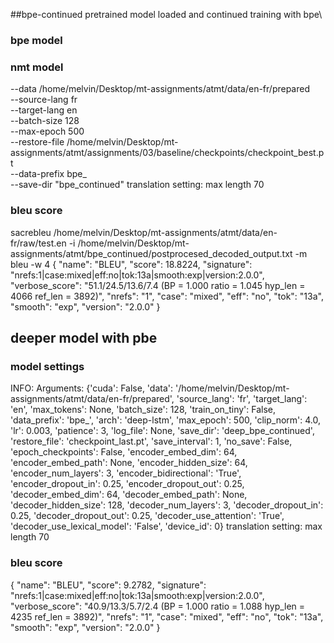 ##bpe-continued
pretrained model loaded and continued training with bpe\
### bpe model

### nmt model

--data /home/melvin/Desktop/mt-assignments/atmt/data/en-fr/prepared\
--source-lang fr\
--target-lang en\
--batch-size 128\
--max-epoch 500\
--restore-file /home/melvin/Desktop/mt-assignments/atmt/assignments/03/baseline/checkpoints/checkpoint_best.pt \
--data-prefix bpe_ \
--save-dir "bpe_continued"
translation setting: max length 70

### bleu score
sacrebleu /home/melvin/Desktop/mt-assignments/atmt/data/en-fr/raw/test.en -i /home/melvin/Desktop/mt-assignments/atmt/bpe_continued/postprocesed_decoded_output.txt -m bleu -w 4
{
 "name": "BLEU",
 "score": 18.8224,
 "signature": "nrefs:1|case:mixed|eff:no|tok:13a|smooth:exp|version:2.0.0",
 "verbose_score": "51.1/24.5/13.6/7.4 (BP = 1.000 ratio = 1.045 hyp_len = 4066 ref_len = 3892)",
 "nrefs": "1",
 "case": "mixed",
 "eff": "no",
 "tok": "13a",
 "smooth": "exp",
 "version": "2.0.0"
}


## deeper model with pbe

### model settings
INFO: Arguments: {'cuda': False, 'data': '/home/melvin/Desktop/mt-assignments/atmt/data/en-fr/prepared', 'source_lang': 'fr', 'target_lang': 'en', 'max_tokens': None, 'batch_size': 128, 'train_on_tiny': False, 'data_prefix': 'bpe_', 'arch': 'deep-lstm', 'max_epoch': 500, 'clip_norm': 4.0, 'lr': 0.003, 'patience': 3, 'log_file': None, 'save_dir': 'deep_bpe_continued', 'restore_file': 'checkpoint_last.pt', 'save_interval': 1, 'no_save': False, 'epoch_checkpoints': False, 'encoder_embed_dim': 64, 'encoder_embed_path': None, 'encoder_hidden_size': 64, 'encoder_num_layers': 3, 'encoder_bidirectional': 'True', 'encoder_dropout_in': 0.25, 'encoder_dropout_out': 0.25, 'decoder_embed_dim': 64, 'decoder_embed_path': None, 'decoder_hidden_size': 128, 'decoder_num_layers': 3, 'decoder_dropout_in': 0.25, 'decoder_dropout_out': 0.25, 'decoder_use_attention': 'True', 'decoder_use_lexical_model': 'False', 'device_id': 0}
translation setting: max length 70
### bleu score
{
 "name": "BLEU",
 "score": 9.2782,
 "signature": "nrefs:1|case:mixed|eff:no|tok:13a|smooth:exp|version:2.0.0",
 "verbose_score": "40.9/13.3/5.7/2.4 (BP = 1.000 ratio = 1.088 hyp_len = 4235 ref_len = 3892)",
 "nrefs": "1",
 "case": "mixed",
 "eff": "no",
 "tok": "13a",
 "smooth": "exp",
 "version": "2.0.0"
}



